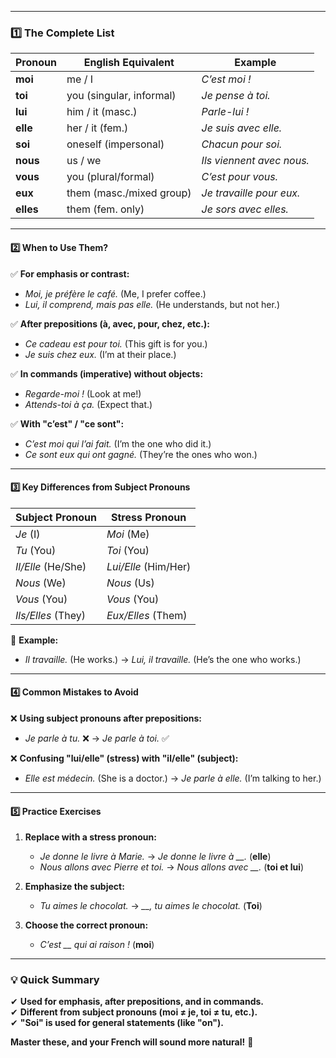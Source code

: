 
---

 ###  **1️⃣ The Complete List**  
| **Pronoun** | **English Equivalent** | **Example** |  
|-------------|-----------------------|-------------|  
| **moi** | me / I | *C’est moi !* |  
| **toi** | you (singular, informal) | *Je pense à toi.* |  
| **lui** | him / it (masc.) | *Parle-lui !* |  
| **elle** | her / it (fem.) | *Je suis avec elle.* |  
| **soi** | oneself (impersonal) | *Chacun pour soi.* |  
| **nous** | us / we | *Ils viennent avec nous.* |  
| **vous** | you (plural/formal) | *C’est pour vous.* |  
| **eux** | them (masc./mixed group) | *Je travaille pour eux.* |  
| **elles** | them (fem. only) | *Je sors avec elles.* |  

---

#### **2️⃣ When to Use Them?**  
✅ **For emphasis or contrast:**  
- *Moi, je préfère le café.* (Me, I prefer coffee.)  
- *Lui, il comprend, mais pas elle.* (He understands, but not her.)  

✅ **After prepositions (à, avec, pour, chez, etc.):**  
- *Ce cadeau est pour toi.* (This gift is for you.)  
- *Je suis chez eux.* (I’m at their place.)  

✅ **In commands (imperative) without objects:**  
- *Regarde-moi !* (Look at me!)  
- *Attends-toi à ça.* (Expect that.)  

✅ **With "c’est" / "ce sont":**  
- *C’est moi qui l’ai fait.* (I’m the one who did it.)  
- *Ce sont eux qui ont gagné.* (They’re the ones who won.)  

---

#### **3️⃣ Key Differences from Subject Pronouns**  
| **Subject Pronoun** | **Stress Pronoun** |  
|---------------------|-------------------|  
| *Je* (I) | *Moi* (Me) |  
| *Tu* (You) | *Toi* (You) |  
| *Il/Elle* (He/She) | *Lui/Elle* (Him/Her) |  
| *Nous* (We) | *Nous* (Us) |  
| *Vous* (You) | *Vous* (You) |  
| *Ils/Elles* (They) | *Eux/Elles* (Them) |  

🔹 **Example:**  
- *Il travaille.* (He works.) → *Lui, il travaille.* (He’s the one who works.)  

---

#### **4️⃣ Common Mistakes to Avoid**  
❌ **Using subject pronouns after prepositions:**  
- *Je parle à tu.* ❌ → *Je parle à toi.* ✅  

❌ **Confusing "lui/elle" (stress) with "il/elle" (subject):**  
- *Elle est médecin.* (She is a doctor.) → *Je parle à elle.* (I’m talking to her.)  

---

#### **5️⃣ Practice Exercises**  
1. **Replace with a stress pronoun:**  
   - *Je donne le livre à Marie.* → *Je donne le livre à __.* (**elle**)  
   - *Nous allons avec Pierre et toi.* → *Nous allons avec __.* (**toi et lui**)  

2. **Emphasize the subject:**  
   - *Tu aimes le chocolat.* → *__, tu aimes le chocolat.* (**Toi**)  

3. **Choose the correct pronoun:**  
   - *C’est __ qui ai raison !* (**moi**)  

---

### **💡 Quick Summary**  
✔ **Used for emphasis, after prepositions, and in commands.**  
✔ **Different from subject pronouns (moi ≠ je, toi ≠ tu, etc.).**  
✔ **"Soi" is used for general statements (like "on").**  

**Master these, and your French will sound more natural!** 🚀